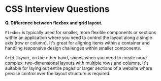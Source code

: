 # CSS Interview Questions

**Q. Difference between flexbox and grid layout.**

`Flexbox` is typically used for smaller, more flexible components or sections within an application where you need to control the layout along a single axis (row or column). It's great for aligning items within a container and handling responsive design challenges within smaller components.

`Grid layout`, on the other hand, shines when you need to create more complex, two-dimensional layouts with multiple rows and columns. It's suitable for laying out entire pages or larger sections of a website where precise control over the layout structure is required.
